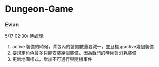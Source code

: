 # Dungeon-Game

### Evian

5/17 02:30/ 待處理: 
1. active 裝備的時候，背包內的裝備數量要減一，並且標示active幾個裝備
2. 要規定角色最多只能安裝幾個裝備，因為戰鬥的時候會消耗裝備
3. 更新地圖樣式，增加不可通行與隨機事件
